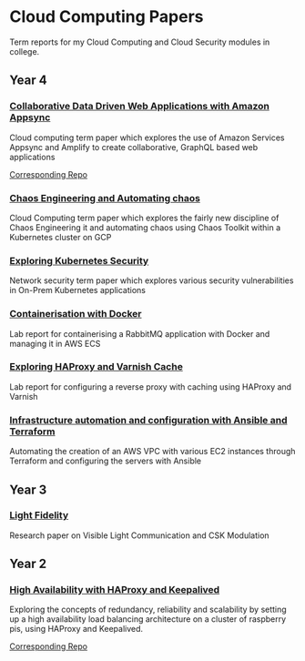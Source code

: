 # Cloud Computing Papers

Term reports for my Cloud Computing and Cloud Security modules in college.

## Year 4

### [Collaborative Data Driven Web Applications with Amazon Appsync](<./Year\ 4/Cloud_Appsync.pdf>)

Cloud computing term paper which explores the use of Amazon Services Appsync and Amplify to create collaborative, GraphQL based web applications

[Corresponding Repo](https://github.com/dimitraz/jukebox)

### [Chaos Engineering and Automating chaos](<./Year\ 4/Cloud_Chaos.pdf>)

Cloud Computing term paper which explores the fairly new discipline of Chaos Engineering it and automating chaos using Chaos Toolkit within a Kubernetes cluster on GCP

### [Exploring Kubernetes Security](<./Year\ 4/Security_Term_Paper.pdf>)

Network security term paper which explores various security vulnerabilities in On-Prem Kubernetes applications

### [Containerisation with Docker](<./Year\ 4/Cloud_Docker.pdf>)

Lab report for containerising a RabbitMQ application with Docker and managing it in AWS ECS

### [Exploring HAProxy and Varnish Cache](<./Year\ 4/Cloud_Varnish.pdf>)

Lab report for configuring a reverse proxy with caching using HAProxy and Varnish

### [Infrastructure automation and configuration with Ansible and Terraform](<./Year\ 4/Cloud_Ansible_Terraform.pdf>)

Automating the creation of an AWS VPC with various EC2 instances through Terraform and configuring the servers with Ansible

## Year 3

### [Light Fidelity](<./Year\ 3/Li_fi.pdf>)

Research paper on Visible Light Communication and CSK Modulation

## Year 2

### [High Availability with HAProxy and Keepalived](<./Year\ 2/Cloud_HA.pdf>)

Exploring the concepts of redundancy, reliability and scalability by setting up a high availability load balancing architecture on a cluster of raspberry pis, using HAProxy and Keepalived.

[Corresponding Repo](https://github.com/dimitraz/high-availability-poc)
